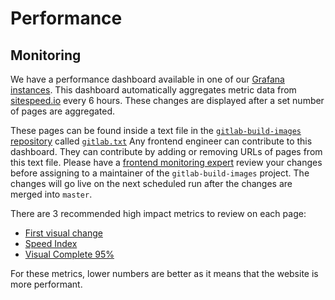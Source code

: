 # Performance

## Monitoring

We have a performance dashboard available in one of our [Grafana instances](https://dashboards.gitlab.net/d/1EBTz3Dmz/sitespeed-page-summary?orgId=1). This dashboard automatically aggregates metric data from [sitespeed.io](https://www.sitespeed.io/) every 6 hours. These changes are displayed after a set number of pages are aggregated.

These pages can be found inside a text file in the [`gitlab-build-images` repository](https://gitlab.com/gitlab-org/gitlab-build-images) called [`gitlab.txt`](https://gitlab.com/gitlab-org/gitlab-build-images/blob/master/scripts/gitlab.txt)
Any frontend engineer can contribute to this dashboard. They can contribute by adding or removing URLs of pages from this text file. Please have a [frontend monitoring expert](https://about.gitlab.com/company/team/) review your changes before assigning to a maintainer of the `gitlab-build-images` project. The changes will go live on the next scheduled run after the changes are merged into `master`.

There are 3 recommended high impact metrics to review on each page:

- [First visual change](https://web.dev/first-meaningful-paint/)
- [Speed Index](https://github.com/WPO-Foundation/webpagetest-docs/blob/master/user/Metrics/SpeedIndex.md)
- [Visual Complete 95%](https://github.com/WPO-Foundation/webpagetest-docs/blob/master/user/Metrics/SpeedIndex.md)

For these metrics, lower numbers are better as it means that the website is more performant.
